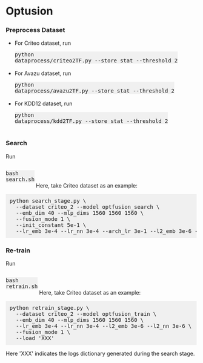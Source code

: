 # Optusion

### Preprocess Dataset
- For Criteo dataset, run <pre style="background: #f0f0f0; display: inline-block;">python dataprocess/criteo2TF.py --store_stat --threshold 2</pre>
- For Avazu dataset, run <pre style="background: #f0f0f0; display: inline-block;">python dataprocess/avazu2TF.py --store_stat --threshold 2</pre>
- For KDD12 dataset, run <pre style="background: #f0f0f0; display: inline-block;">python dataprocess/kdd2TF.py --store_stat --threshold 2</pre>

### Search
Run <pre style="background: #f0f0f0; display: inline-block;">bash search.sh</pre>
Here, take Criteo dataset as an example:

<pre style="background: #f0f0f0; padding: 10px;">
python search_stage.py \
  --dataset criteo_2 --model optfusion_search \
  --emb_dim 40 --mlp_dims 1560 1560 1560 \
  --fusion_mode 1 \
  --init_constant 5e-1 \
  --lr_emb 3e-4 --lr_nn 3e-4 --arch_lr 3e-1 --l2_emb 3e-6 --l2_nn 3e-6
</pre>

### Re-train
Run <pre style="background: #f0f0f0; display: inline-block;">bash retrain.sh</pre>
Here, take Criteo dataset as an example:

<pre style="background: #f0f0f0; padding: 10px;">
python retrain_stage.py \
  --dataset criteo_2 --model optfusion_train \
  --emb_dim 40 --mlp_dims 1560 1560 1560 \
  --lr_emb 3e-4 --lr_nn 3e-4 --l2_emb 3e-6 --l2_nn 3e-6 \
  --fusion_mode 1 \
  --load 'XXX'
</pre>
Here 'XXX' indicates the logs dictionary generated during the search stage.
